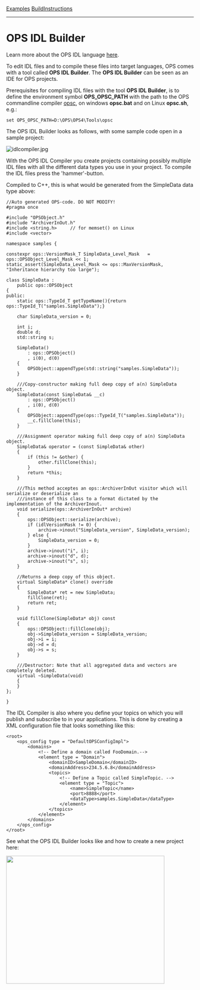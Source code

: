 [Examples](SimpleCpp.md) [BuildInstructions](BuildInstructions.md)

---

# OPS IDL Builder #
Learn more about the OPS IDL language [here](IDLLanguage.md).

To edit IDL files and to compile these files into target languages, OPS comes with a tool called **OPS IDL Builder**. The **OPS IDL Builder** can be seen as an IDE for OPS projects.

Prerequisites for compiling IDL files with the tool **OPS IDL Builder**, is to define the environment symbol **OPS_OPSC_PATH** with the path to the OPS commandline compiler [opsc](IDLCommandlineCompiler.md), on windows **opsc.bat** and on Linux **opsc.sh**, e.g.:
```
set OPS_OPSC_PATH=D:\OPS\OPS4\Tools\opsc
```

The OPS IDL Builder looks as follows, with some sample code open in a sample project:

![idlcompiler.jpg](idlcompiler.jpg)

With the OPS IDL Compiler you create projects containing possibly multiple IDL files with all the different data types you use in your project. To compile the IDL files press the 'hammer'-button.

Compiled to C++, this is what would be generated from the SimpleData data type above:

```
//Auto generated OPS-code. DO NOT MODIFY!
#pragma once

#include "OPSObject.h"
#include "ArchiverInOut.h"
#include <string.h>		// for memset() on Linux
#include <vector>

namespace samples {

constexpr ops::VersionMask_T SimpleData_Level_Mask   = ops::OPSObject_Level_Mask << 1;
static_assert(SimpleData_Level_Mask <= ops::MaxVersionMask, "Inheritance hierarchy too large");

class SimpleData :
	public ops::OPSObject
{
public:
    static ops::TypeId_T getTypeName(){return ops::TypeId_T("samples.SimpleData");}

    char SimpleData_version = 0;

    int i;
    double d;
    std::string s;

    SimpleData()
        : ops::OPSObject()
        , i(0), d(0)
    {
        OPSObject::appendType(std::string("samples.SimpleData"));
    }

    ///Copy-constructor making full deep copy of a(n) SimpleData object.
    SimpleData(const SimpleData& __c)
        : ops::OPSObject()
        , i(0), d(0)
    {
        OPSObject::appendType(ops::TypeId_T("samples.SimpleData"));
        __c.fillClone(this);
    }

    ///Assignment operator making full deep copy of a(n) SimpleData object.
    SimpleData& operator = (const SimpleData& other)
    {
        if (this != &other) {
            other.fillClone(this);
        }
        return *this;
    }

    ///This method acceptes an ops::ArchiverInOut visitor which will serialize or deserialize an
    ///instance of this class to a format dictated by the implementation of the ArchiverInout.
    void serialize(ops::ArchiverInOut* archive)
    {
        ops::OPSObject::serialize(archive);
        if (idlVersionMask != 0) {
            archive->inout("SimpleData_version", SimpleData_version);
        } else {
            SimpleData_version = 0;
        }
        archive->inout("i", i);
        archive->inout("d", d);
        archive->inout("s", s);
    }

    //Returns a deep copy of this object.
    virtual SimpleData* clone() override
    {
        SimpleData* ret = new SimpleData;
        fillClone(ret);
        return ret;
    }

    void fillClone(SimpleData* obj) const
    {
        ops::OPSObject::fillClone(obj);
        obj->SimpleData_version = SimpleData_version;
        obj->i = i;
        obj->d = d;
        obj->s = s;
    }

    ///Destructor: Note that all aggregated data and vectors are completely deleted.
    virtual ~SimpleData(void)
    {
    }
};

}
```

The IDL Compiler is also where you define your topics on which you will publish and subscribe to in your applications. This is done by creating a XML configuration file that looks something like this:

```
<root>
    <ops_config type = "DefaultOPSConfigImpl">
        <domains>
            <!-- Define a domain called FooDomain.-->
            <element type = "Domain">
                <domainID>SampleDomain</domainID>
                <domainAddress>234.5.6.8</domainAddress>
                <topics>
                    <!-- Define a Topic called SimpleTopic. -->
                    <element type = "Topic">
                        <name>SimpleTopic</name>
                        <port>8888</port>
                        <dataType>samples.SimpleData</dataType>
                    </element>
                </topics>
            </element>
        </domains>
    </ops_config>
</root>

```

See what the OPS IDL Builder looks like and how to create a new project here:

<a href='http://www.youtube.com/watch?feature=player_embedded&v=UsdjMwTUV3s' target='_blank'><img src='http://img.youtube.com/vi/UsdjMwTUV3s/0.jpg' width='425' height=344 /></a>
